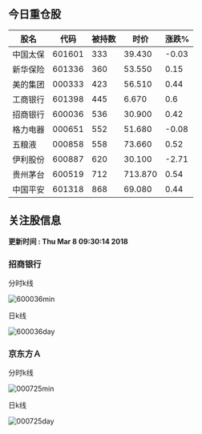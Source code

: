 
## 今日重仓股 

|股名|代码|被持数|时价|涨跌%|
|---|---|---|---|---|
|中国太保|601601|333|39.430|-0.03|
|新华保险|601336|360|53.550|0.15|
|美的集团|000333|423|56.510|0.44|
|工商银行|601398|445|6.670|0.6|
|招商银行|600036|536|30.900|0.42|
|格力电器|000651|552|51.680|-0.08|
|五粮液|000858|558|73.660|0.52|
|伊利股份|600887|620|30.100|-2.71|
|贵州茅台|600519|712|713.870|0.54|
|中国平安|601318|868|69.080|0.44|

## 关注股信息
**更新时间 : Thu Mar  8 09:30:14 2018**
### 招商银行 
分时k线

![600036min](http://image.sinajs.cn/newchart/min/n/sh600036.gif)

日k线

![600036day](http://image.sinajs.cn/newchart/daily/n/sh600036.gif)

### 京东方Ａ 
分时k线

![000725min](http://image.sinajs.cn/newchart/min/n/sz000725.gif)

日k线

![000725day](http://image.sinajs.cn/newchart/daily/n/sz000725.gif)
